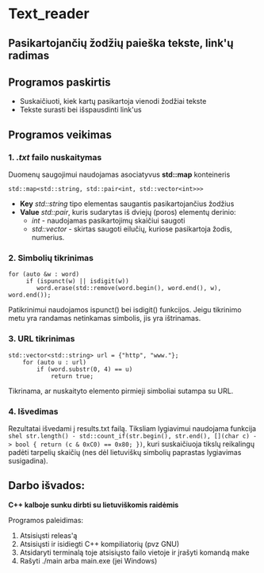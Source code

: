 # Text_reader
## Pasikartojančių žodžių paieška tekste, link'ų radimas

## Programos paskirtis
* Suskaičiuoti, kiek kartų pasikartoja vienodi žodžiai tekste
* Tekste surasti bei išspausdinti link'us

## Programos veikimas

### 1. *.txt* failo nuskaitymas

Duomenų saugojimui naudojamas asociatyvus **std::map** konteineris
``` shell
std::map<std::string, std::pair<int, std::vector<int>>>
```
* **Key** *std::string* tipo elementas saugantis pasikartojančius žodžius
* **Value** *std::pair*, kuris sudarytas iš dviejų (poros) elementų derinio: 
  * *int* - naudojamas pasikartojimų skaičiui saugoti
  * *std::vector<int>* -  skirtas saugoti eilučių, kuriose pasikartoja žodis, numerius.
 
### 2. Simbolių tikrinimas
``` shell
for (auto &w : word)
     if (ispunct(w) || isdigit(w)) 
        word.erase(std::remove(word.begin(), word.end(), w), word.end());
```
Patikrinimui naudojamos ispunct() bei isdigit() funkcijos.
Jeigu tikrinimo metu yra randamas netinkamas simbolis, jis yra ištrinamas.

### 3. URL tikrinimas
``` shell
std::vector<std::string> url = {"http", "www."};
    for (auto u : url)
        if (word.substr(0, 4) == u)
            return true;
```
Tikrinama, ar nuskaityto elemento pirmieji simboliai sutampa su URL.

### 4. Išvedimas

Rezultatai išvedami į results.txt failą.
Tiksliam lygiavimui naudojama funkcija
``` shel str.length() - std::count_if(str.begin(), str.end(), [](char c) -> bool { return (c & 0xC0) == 0x80; }) ```,
kuri suskaičiuoja tikslų reikalingų padėti tarpelių skaičių (nes dėl lietuviškų simbolių paprastas lygiavimas susigadina).

## Darbo išvados:
**C++ kalboje sunku dirbti su lietuviškomis raidėmis**

Programos paleidimas:
1. Atsisiųsti releas'ą
2. Atsisiųsti ir isidiegti C++ kompiliatorių (pvz GNU)
3. Atsidaryti terminalą toje atsisiųsto failo vietoje ir įrašyti komandą make 
4. Rašyti ./main arba main.exe (jei Windows)

